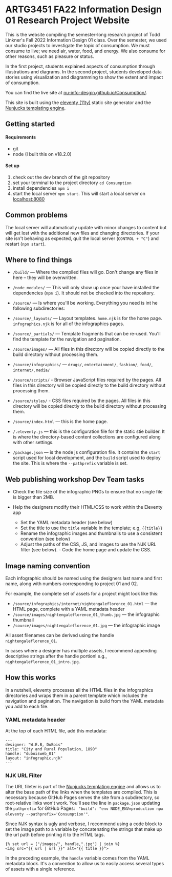 # ARTG3451 FA22 Information Design 01 Research Project Website

This is the website compiling the semester-long research project of Todd Linkner's Fall 2022 Information Design 01 class. Over the semester, we used our studio projects to investigate the topic of consumption. We must consume to live; we need air, water, food, and energy. We also consume for other reasons, such as pleasure or status. 

In the first project, students explained aspects of consumption through illustrations and diagrams. In the second project, students developed data stories using visualization and diagramming to show the extent and impact of consumption.

You can find the live site at [nu-info-desgin.github.io/Consumption/](https://nu-info-desgin.github.io/Consumption/).

This site is built using the [eleventy (11ty)](https://github.com/11ty/eleventy) static site generator and the [Nunjucks templating engine](https://mozilla.github.io/nunjucks/). 

## Getting started

#### Requirements

* git
* node (I built this on v18.2.0)

#### Set up

1. check out the dev branch of the git repository
2. set your terminal to the project directory `cd Consumption`
3. install dependencies `npm i`
4. start the local server `npm start`. This will start a local server on [localhost:8080](http://localhost:8080)


## Common problems

The local server will automatically update with minor changes to content but will get lost with the additional new files and changing directories. If your site isn't behaving as expected, quit the local server (`CONTROL + "C"`) and restart (`npm start`).


## Where to find things

- `/build/` — Where the compiled files will go. Don't change any files in here – they will be overwritten.

- `/node_modules/` — This will only show up once your have installed the dependencies (`npm i`). It should not be checked into the repository.

- `/source/` — Is where you'll be working. Everything you need is int he following subdirectories: 

- `/source/_layouts/` — Layout templates. `home.njk` is for the home page. `infographics.njk` is for all of the infographics pages.

- `/source/_partials/` — Template fragments that can be re-used. You'll find the template	 for the navigation and pagination.

- `/source/images/` — All files in this directory will be copied directly to the build directory without processing them.

- `/source/infographics/` — `drugs/`, `entertainment/`, `fashion/`, `food/`, `internet/`, `media/`

- `/source/scripts/` - Browser JavaScript files required by the pages. All files in this directory will be copied directly to the build directory without processing them.

- `/source/styles/` - CSS files required by the pages. All files in this directory will be copied directly to the build directory without processing them.

- `/source/index.html` — this is the home page.
 
- `/.eleventy.js` — this is the configuration file for the static stie builder. It is where the directory-based content collections are configured along with other settings. 

- `/package.json` — is the node js configuration file. It contains the `start` script used for local development, and the `build` script used to deploy the site. This is where the `--pathprefix` variable is set.


## Web publishing workshop Dev Team tasks

- Check the file size of the infographic PNGs to ensure that no single file is bigger than 2MB.

- Help the designers modify their HTML/CSS to work within the Eleventy app
	- Set the YAML metadata header (see below)
	- Set the title to use the `title` variable in the template; e.g, `{{title}}`
	- Rename the infographic images and thumbnails to use a consistent convention (see below) 
	- Adjust the paths of the CSS, JS, and images to use the NJK URL filter (see below).	- Code the home page and update the CSS.

## Image naming convention

Each infographic should be named using the designers last name and first name, along with numbers corresponding to project 01 and 02.

For example, the complete set of assets for a project might look like this:

- `/source/infographics/internet/nightengaleflorence_01.html` — the HTML page, complete with a YAML metadata header
- `/source/images/nightengaleflorence_01_thumb.jpg` — the infographic thumbnail
- `/source/images/nightengaleflorence_01.jpg` — the infographic image

All asset filenames can be derived using the handle `nightengaleflorence_01`.

In cases where a designer has multiple assets, I recommend appending descriptive strings after the handle portionl e.g., `nightengaleflorence_01_intro.jpg`.


## How this works

In a nutshell, eleventy processes all the HTML files in the infographics directories and wraps them in a parent template which includes the navigation and pagination. The navigation is build from the YAML metadata you add to each file. 

### YAML metadata header

At the top of each HTML file, add this metadata:

```
---
designer: "W.E.B, DuBois"
title: "City and Rural Population, 1890"
handle: "duboisweb_01"
layout: "infographic.njk"
---
```

### NJK URL Filter

The URL fileter is part of the [Nunjucks templating engine](https://mozilla.github.io/nunjucks/) and allows us to alter the base path of the links when the templates are compiled. This is necessary because GitHub Pages serves the site from a subdirectory, so root-relative links won't work. You'll see the line in `package.json` updating the `pathprefix` for GitHub Pages: ` "build": "env NODE_ENV=production npx eleventy --pathprefix='Consumption'"`.

Since NJK syntax is ugly and verbose, I recommend using a code block to set the image path to a variable by concatenating the strings that make up the url path before printing it to the HTML tags.

```
{% set url = ["/images/", handle,".jpg"] | join %}
<img src="{{ url | url }}" alt="{{ title }}">
```

In the preceding example, the `handle` variable comes from the YAML metadata block. It's a convention to allow us to easily access several types of assets with a single reference. 







